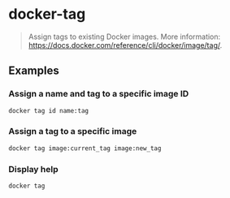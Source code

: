 # docker-tag

> Assign tags to existing Docker images. More information: <https://docs.docker.com/reference/cli/docker/image/tag/>.

## Examples

### Assign a name and tag to a specific image ID

```bash
docker tag id name:tag
```

### Assign a tag to a specific image

```bash
docker tag image:current_tag image:new_tag
```

### Display help

```bash
docker tag
```
